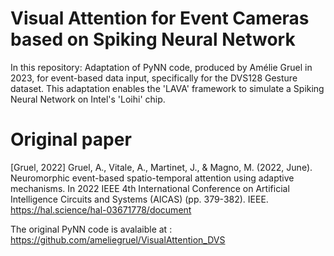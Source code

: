 # Visual Attention for Event Cameras based on Spiking Neural Network
In this repository:
  Adaptation of PyNN code, produced by Amélie Gruel in 2023, for event-based data input, specifically for the DVS128 Gesture dataset. This adaptation enables the 'LAVA' framework to simulate a Spiking Neural Network on Intel's 'Loihi' chip.
# Original paper
[Gruel, 2022] Gruel, A., Vitale, A., Martinet, J., & Magno, M. (2022, June). Neuromorphic event-based spatio-temporal attention using adaptive mechanisms. In 2022 IEEE 4th International Conference on Artificial Intelligence Circuits and Systems (AICAS) (pp. 379-382). IEEE.
https://hal.science/hal-03671778/document

The original PyNN code is avalaible at : https://github.com/ameliegruel/VisualAttention_DVS
